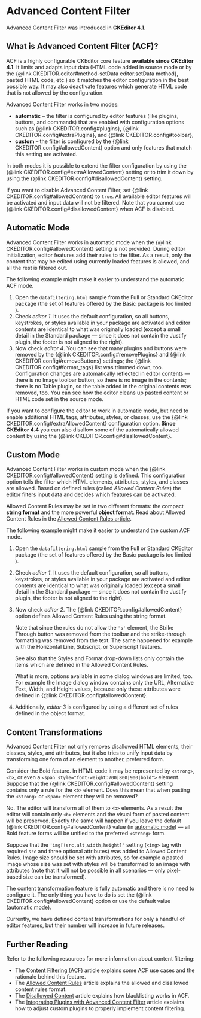 # Advanced Content Filter

<p class="requirements">
	Advanced Content Filter was introduced in <strong>CKEditor 4.1</strong>.
</p>

## What is Advanced Content Filter (ACF)?

ACF is a highly configurable CKEditor core feature **available since CKEditor 4.1**. It limits and adapts input data (HTML code added in source mode or by the {@link CKEDITOR.editor#method-setData editor.setData method}, pasted HTML code, etc.) so it matches the editor configuration in the best possible way. It may also deactivate features which generate HTML code that is not allowed by the configuration.

Advanced Content Filter works in two modes:

* **automatic** &ndash; the filter is configured by editor features (like plugins, buttons, and commands) that are enabled with configuration options such as {@link CKEDITOR.config#plugins}, {@link CKEDITOR.config#extraPlugins}, and {@link CKEDITOR.config#toolbar},
* **custom** &ndash; the filter is configured by the {@link CKEDITOR.config#allowedContent} option and only features that match this setting are activated.

In both modes it is possible to extend the filter configuration by using the {@link CKEDITOR.config#extraAllowedContent} setting or to trim it down by using the {@link CKEDITOR.config#disallowedContent} setting.

<p class="tip">
	If you want to disable Advanced Content Filter, set {@link CKEDITOR.config#allowedContent} to <code>true</code>. All available editor features will be activated and input data will not be filtered. Note that you cannot use {@link CKEDITOR.config#disallowedContent} when ACF is disabled.
</p>


## Automatic Mode

Advanced Content Filter works in automatic mode when the {@link CKEDITOR.config#allowedContent} setting is not provided. During editor initialization, editor features add their rules to the filter. As a result, only the content that may be edited using currently loaded features is allowed, and all the rest is filtered out.

The following example might make it easier to understand the automatic ACF mode.

1. Open the `datafiltering.html` sample from the Full or Standard CKEditor package (the set of features offered by the Basic package is too limited ).
2. Check *editor 1*. It uses the default configuration, so all buttons, keystrokes, or styles available in your package are activated and editor contents are identical to what was originally loaded (except a small detail in the Standard package &mdash; since it does not contain the Justify plugin, the footer is not aligned to the right).
3. Now check *editor 4*. You can see that many plugins and buttons were removed by the {@link CKEDITOR.config#removePlugins} and {@link CKEDITOR.config#removeButtons} settings; the {@link CKEDITOR.config#format_tags} list was trimmed down, too. Configuration changes are automatically reflected in editor contents &mdash; there is no Image toolbar button, so there is no image in the contents; there is no Table plugin, so the table added in the original contents was removed, too. You can see how the editor cleans up pasted content or HTML code set in the source mode.

<p class="tip">
	If you want to configure the editor to work in automatic mode, but need to enable additional HTML tags, attributes, styles, or classes, use the {@link CKEDITOR.config#extraAllowedContent} configuration option. <strong>Since CKEditor 4.4</strong> you can also disallow some of the automatically allowed content by using the {@link CKEDITOR.config#disallowedContent}.
</p>


## Custom Mode

Advanced Content Filter works in custom mode when the {@link CKEDITOR.config#allowedContent} setting is defined. This configuration option tells the filter which HTML elements, attributes, styles, and classes are allowed. Based on defined rules (called *Allowed Content Rules*) the editor filters input data and decides which features can be activated.

Allowed Content Rules may be set in two different formats: the compact **string format** and the more powerful **object format**. Read about Allowed Content Rules in the [Allowed Content Rules article](#!/guide/dev_allowed_content_rules).

The following example might make it easier to understand the custom ACF mode.

1. Open the `datafiltering.html` sample from the Full or Standard CKEditor package (the set of features offered by the Basic package is too limited ).
2. Check *editor 1*. It uses the default configuration, so all buttons, keystrokes, or styles available in your package are activated and editor contents are identical to what was originally loaded (except a small detail in the Standard package &mdash; since it does not contain the Justify plugin, the footer is not aligned to the right).
3. Now check *editor 2*. The {@link CKEDITOR.config#allowedContent} option defines Allowed Content Rules using the string format.

	Note that since the rules do not allow the `'s'` element, the Strike Through button was removed from the toolbar and the strike-through formatting was removed from the text. The same happened for example with the Horizontal Line, Subscript, or Superscript features.

	See also that the Styles and Format drop-down lists only contain the items which are defined in the Allowed Content Rules.

	What is more, options available in some dialog windows are limited, too. For example the Image dialog window contains only the URL, Alternative Text, Width, and Height values, because only these attributes were defined in {@link CKEDITOR.config#allowedContent}.
4. Additionally, *editor 3* is configured by using a different set of rules defined in the object format.


## Content Transformations

Advanced Content Filter not only removes disallowed HTML elements, their classes, styles, and attributes, but it also tries to unify input data by transforming one form of an element to another, preferred form.

Consider the Bold feature. In HTML code it may be represented by `<strong>`, `<b>`, or even a `<span style="font-weight:700|800|900|bold">` element. Suppose that the {@link CKEDITOR.config#allowedContent} setting contains only a rule for the `<b>` element. Does this mean that when pasting the `<strong>` or `<span>` element they will be removed?

No. The editor will transform all of them to `<b>` elements. As a result the editor will contain only `<b>` elements and the visual form of pasted content will be preserved. Exactly the same will happen if you leave the default {@link CKEDITOR.config#allowedContent} value (in [automatic mode](#!/guide/dev_advanced_content_filter-section-2)) &mdash; all Bold feature forms will be unified to the preferred `<strong>` form.

Suppose that the `'img[!src,alt,width,height]'` setting (`<img>` tag with required `src` and three optional attributes) was added to Allowed Content Rules. Image size should be set with attributes, so for example a pasted image whose size was set with styles will be transformed to an image with attributes (note that it will not be possible in all scenarios &mdash; only pixel-based size can be transformed).

The content transformation feature is fully automatic and there is no need to configure it. The only thing you have to do is set the {@link CKEDITOR.config#allowedContent} option or use the default value ([automatic mode](#!/guide/dev_advanced_content_filter-section-2)).

Currently, we have defined content transformations for only a handful of editor features, but their number will increase in future releases.

## Further Reading

Refer to the following resources for more information about content filtering:

* The [Content Filtering (ACF)](#!/guide/dev_acf) article explains some ACF use cases and the rationale behind this feature.
* The [Allowed Content Rules](#!/guide/dev_allowed_content_rules) article explains the allowed and disallowed content rules format.
* The [Disallowed Content](#!/guide/dev_disallowed_content) article explains how blacklisting works in ACF.
* The [Integrating Plugins with Advanced Content Filter](#!/guide/plugin_sdk_integration_with_acf) article explains how to adjust custom plugins to properly implement content filtering.
